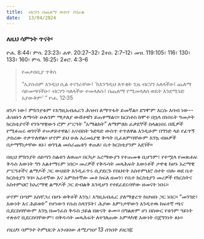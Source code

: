 ```yaml
---
title:  ብርሃን በጨለማ ውስጥ ያበራል
date:   13/04/2024
---
```


### ለዚህ ሳምንት ጥናት፡
ዮሐ. 8:44፣ ምሳ. 23:23፣ ሐዋ. 20:27–32፣ 2ተሰ. 2:7–12፣ መዝ. 119:105፣ 116፣ 130፣ 133፣ 160፣ ምሳ. 16:25፣ 2ቆሮ. 4:3–6

> <p>የመታሰቢያ ጥቅስ</p>
> “ኢየሱስም እንዲህ ሲል ተናገራቸው፤ ‘ከእንግዲህ ለጥቂት ጊዜ ብርሃን አለላችሁ፤ ጨለማ ሳይመጣባችሁ፣ ብርሃን ሳለላችሁ ተመላለሱ፤ በጨለማ የሚመላለስ ወዴት እንደሚሄድ አያውቅም’ ” ዮሐ. 12፡35

ዘንዶ ነው፤ ምክንያቱም የእግዚአብሔርን ሕዝብ ለማጥፋት ይመኛል። ደግሞም እርሱ እባብ ነው--ሕዝቡን ለማሳት ሁሉንም ማታለያ ውሸቶቹን ይጠቀማልና። ክርስቶስ ከሞተ በኋላ በነበሩት ዓመታት ክርስቲያኖች የንጉሣዊውን ሮም ሥርዓት “አማልክት” ለማምለክ ፈቃደኞች ስላልነበሩ በሺዎች የሚቆጠሩ ወገኖች ተሠቃይተዋል፣ አናብስት ጉድጓድ ውስጥ ተጥለዋል እንዲሁም በግንድ ላይ የፊጥኝ ታስረው ተቃጥለዋል። ሆኖም ይህ ሁሉ አረመኔያዊ ቅጣት ቢፈጸምባቸውም እንኳ ብዙዎች በታማኝነታቸው ጸኑ፣ ወንጌል መሰራጨቱን ቀጠለ፣ ቤተ ክርስቲያንም አደገች።

በዚህ ምክንያት ሰይጣን ስልቱን ለወጠ። በርካታ አረማውያን የተጠመቁ ቢሆንም፣ የተሟላ የመጽሐፍ ቅዱስ እውነት ግን አልተማሩም ነበር። መሪዎች የቅዱሳት መጻሕፍት እውነቶች ታዋቂ ከሆኑ አረማዊ ሥርዓቶችና ልማዶች ጋር ውህደት እንዲፈጥሩ ሲያደርጉ የስህተት አስተምህሮ ሰተት ብሎ ወደ ቤተ ክርስቲያን ገባ። አራተኛው እና አምስተኛው መቶ ክፍለ ዘመን፣ የቤተ ክርስቲያን መሪዎች የክርስትና አስተምህሮ ከአረማዊ ልማዶች ጋር ድብልቅ እንዲሆን የተደራደሩባቸው ዘመናት ነበሩ።

ሆኖም በጣም አስቸጋሪ በሆኑ ወቅቶች እንኳ፣ እግዚአብሔር ያለማቋረጥ ከህዝቡ ጋር ነበር። “መንገድ፣ እውነት እና ሕይወት” የሆነውን የሱስ ስላገኙት፣ ሕያው እምነታቸውን እንዲተዉ ከፍተኛ ጫና ቢደርስባቸውም እንኳ በመንፈስ ቅዱስ ኃይል በጽናት ቆሙ። በግልጽም ሆነ በስውር የቱንም ዓይነት ተጽዕኖ ቢደርስባቸውም፣ በቅዱሳት መጻሕፍት ለተገለጠው አምላካዊ እውነት በጀግንነት ጸኑ።

_የዚህን ሳምንት ትምህርት አንብበው ለሚያዝያ 13 ሰንበት ይዘጋጁ_